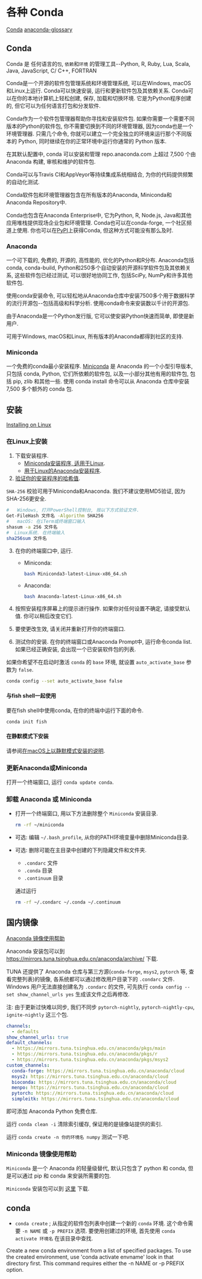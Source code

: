 # 各种 Conda

[Conda](https://docs.conda.io/projects/conda/en/latest/#)
[anaconda-glossary](https://docs.conda.io/projects/conda/en/latest/glossary.html#anaconda-glossary)

## Conda

Conda 是 任何语言的`包`, `依赖`和`环境` 的管理工具--Python, R, Ruby, Lua, Scala, Java, JavaScript, C/ C++, FORTRAN

Conda是一个开源的软件包管理系统和环境管理系统, 可以在Windows, macOS和Linux上运行.
Conda可以快速安装, 运行和更新软件包及其依赖关系. Conda可以在你的本地计算机上轻松创建, 保存, 加载和切换环境. 它是为Python程序创建的, 但它可以为任何语言打包和分发软件.

Conda作为一个软件包管理器帮助你寻找和安装软件包.
如果你需要一个需要不同版本的Python的软件包, 你不需要切换到不同的环境管理器, 因为conda也是一个环境管理器.
只需几个命令, 你就可以建立一个完全独立的环境来运行那个不同版本的 Python, 同时继续在你的正常环境中运行你通常的 Python 版本.

在其默认配置中, conda 可以安装和管理 repo.anaconda.com 上超过 7,500 个由 Anaconda 构建, 审核和维护的软件包.

Conda可以与Travis CI和AppVeyor等持续集成系统相结合, 为你的代码提供频繁的自动化测试.

Conda软件包和环境管理器包含在所有版本的Anaconda, Miniconda和Anaconda Repository中.

Conda也包含在Anaconda Enterprise中, 它为Python, R, Node.js, Java和其他应用堆栈提供现场企业包和环境管理.
Conda也可以在conda-forge, 一个社区频道上使用. 你也可以在[PyPI](https://pypi.org/)上获得Conda, 但这种方式可能没有那么及时.

### Anaconda

一个可下载的, 免费的, 开源的, 高性能的, 优化的Python和R分布.
Anaconda包括conda, conda-build, Python和250多个自动安装的开源科学软件包及其依赖关系,
这些软件包已经过测试, 可以很好地协同工作, 包括SciPy, NumPy和许多其他软件包.

使用conda安装命令, 可以轻松地从Anaconda仓库中安装7500多个用于数据科学的流行开源包--包括高级和科学分析.
使用conda命令来安装数以千计的开源包.

由于Anaconda是一个Python发行版, 它可以使安装Python快速而简单, 即使是新用户.

可用于Windows, macOS和Linux, 所有版本的Anaconda都得到社区的支持.

### Miniconda

一个免费的conda最小安装程序.
[Miniconda](https://docs.conda.io/en/latest/miniconda.html) 是 Anaconda 的一个小型引导版本,
只包括 conda, Python, 它们所依赖的软件包, 以及一小部分其他有用的软件包, 包括 pip, zlib 和其他一些.
使用 conda install 命令可以从 Anaconda 仓库中安装 7,500 多个额外的 conda 包.

## 安装

[Installing on Linux](https://conda.io/projects/conda/en/latest/user-guide/install/linux.html)

### 在Linux上安装

1. 下载安装程序.
    + [Miniconda安装程序, 适用于Linux](https://docs.conda.io/en/latest/miniconda.html#linux-installers).
    + [用于Linux的Anaconda安装程序](https://www.anaconda.com/download/).
2. [验证你的安装程序的哈希值](https://conda.io/projects/conda/en/latest/user-guide/install/download.html#hash-verification).

`SHA-256` 校验可用于Miniconda和Anaconda. 我们不建议使用MD5验证, 因为SHA-256更安全.

```bash
#   Windows, 打开PowerShell控制台, 按以下方式验证文件.
Get-FileHash 文件名 -Algorithm SHA256
#   macOS: 在iTerm或终端窗口输入
shasum -a 256 文件名
#  Linux系统. 在终端输入
sha256sum 文件名
```

3. 在你的终端窗口中, 运行.
    + Miniconda:

        ```bash
        bash Miniconda3-latest-Linux-x86_64.sh
        ```

    + Anaconda:

        ```bash
        bash Anaconda-latest-Linux-x86_64.sh
        ```

4. 按照安装程序屏幕上的提示进行操作.
如果你对任何设置不确定, 请接受默认值. 你可以稍后改变它们.
5. 要使更改生效, 请关闭并重新打开你的终端窗口.
6. 测试你的安装. 在你的终端窗口或Anaconda Prompt中, 运行命令conda list.
如果已经正确安装, 会出现一个已安装软件包的列表.

如果你希望不在启动时激活 `conda` 的 `base` 环境, 就设置 `auto_activate_base` 参数为 `false`.

```bash
conda config --set auto_activate_base false
```

#### 与fish shell一起使用

要在fish shell中使用conda, 在你的终端中运行下面的命令.

```bash
conda init fish
```

#### 在静默模式下安装

请参阅[在macOS上以静默模式安装的说明](https://conda.io/projects/conda/en/latest/user-guide/install/macos.html#install-macos-silent).

### 更新Anaconda或Miniconda

打开一个终端窗口, 运行 `conda update conda`.

### 卸载 Anaconda 或 Miniconda

+ 打开一个终端窗口, 用以下方法删除整个 `Miniconda` 安装目录.

    ```bash
    rm -rf ~/miniconda
    ```

+ 可选: 编辑 `~/.bash_profile`, 从你的PATH环境变量中删除Miniconda目录.
+ 可选: 删除可能在主目录中创建的下列隐藏文件和文件夹.
    + `.condarc` 文件
    + `.conda` 目录
    + `.continuum` 目录

    通过运行

    ```bash
    rm -rf ~/.condarc ~/.conda ~/.continuum
    ```

## 国内镜像

[Anaconda 镜像使用帮助](https://mirrors.tuna.tsinghua.edu.cn/help/anaconda/)

Anaconda 安装包可以到 https://mirrors.tuna.tsinghua.edu.cn/anaconda/archive/ 下载.

TUNA 还提供了 Anaconda 仓库与第三方源(`conda-forge`, `msys2`, `pytorch` 等, 查看完整列表)的镜像,
各系统都可以通过修改用户目录下的 `.condarc` 文件.
Windows 用户无法直接创建名为 `.condarc` 的文件, 可先执行 `conda config --set show_channel_urls yes` 生成该文件之后再修改.

注: 由于更新过快难以同步, 我们不同步 `pytorch-nightly`, `pytorch-nightly-cpu`, `ignite-nightly` 这三个包.

```yaml
channels:
  - defaults
show_channel_urls: true
default_channels:
  - https://mirrors.tuna.tsinghua.edu.cn/anaconda/pkgs/main
  - https://mirrors.tuna.tsinghua.edu.cn/anaconda/pkgs/r
  - https://mirrors.tuna.tsinghua.edu.cn/anaconda/pkgs/msys2
custom_channels:
  conda-forge: https://mirrors.tuna.tsinghua.edu.cn/anaconda/cloud
  msys2: https://mirrors.tuna.tsinghua.edu.cn/anaconda/cloud
  bioconda: https://mirrors.tuna.tsinghua.edu.cn/anaconda/cloud
  menpo: https://mirrors.tuna.tsinghua.edu.cn/anaconda/cloud
  pytorch: https://mirrors.tuna.tsinghua.edu.cn/anaconda/cloud
  simpleitk: https://mirrors.tuna.tsinghua.edu.cn/anaconda/cloud
```

即可添加 Anaconda Python 免费仓库.

运行 `conda clean -i` 清除索引缓存, 保证用的是镜像站提供的索引.

运行 `conda create -n 你的环境名 numpy`  测试一下吧.

### Miniconda 镜像使用帮助

`Miniconda` 是一个 Anaconda 的轻量级替代, 默认只包含了 python 和 conda, 但是可以通过 pip 和 conda 来安装所需要的包.

`Miniconda` 安装包可以到 [这里](https://mirrors.tuna.tsinghua.edu.cn/anaconda/miniconda/) 下载.

## conda

+ `conda create` ; 从指定的软件包列表中创建一个新的 `conda` 环境. 这个命令需要 `-n NAME` 或 `-p PREFIX` 选项.
要使用创建过的环境, 首先使用 `conda activate 环境名` 在该目录中查找.

Create a new conda environment from a list of specified packages. To use the created environment, use 'conda activate envname' look in that directory first.  This command requires either the -n NAME or -p PREFIX option.
